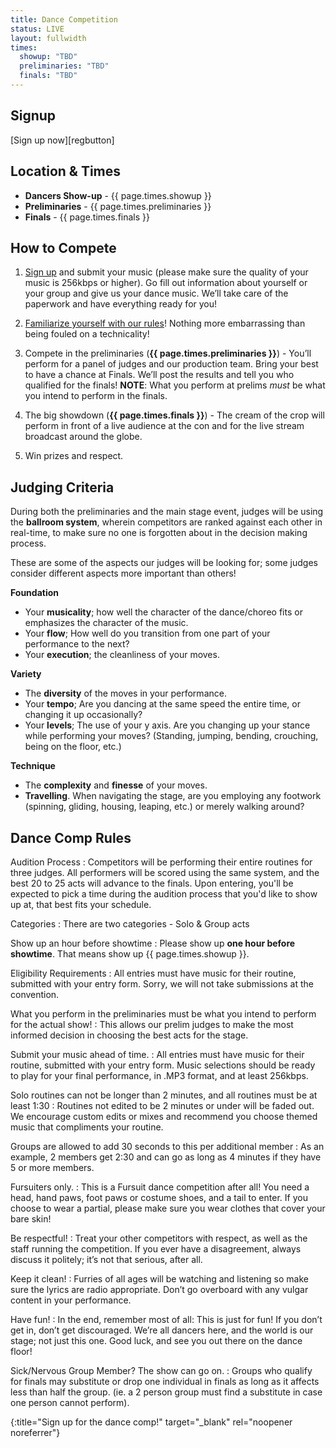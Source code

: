 ```yaml
---
title: Dance Competition
status: LIVE
layout: fullwidth
times: 
  showup: "TBD"
  preliminaries: "TBD"
  finals: "TBD"
---
```


<div class="one-full bg-one textcenter">
<div class="page-wrapper">

## Signup

[Sign up now][regbutton]

</div>
</div>



<div class="one-full bg-two hide">
<div class="page-wrapper">

## Location &amp; Times

- **Dancers Show-up** - {{ page.times.showup }}
- **Preliminaries** - {{ page.times.preliminaries }}
- **Finals** - {{ page.times.finals }}

</div>
</div>




<div class="one-full bg-two">
<div class="page-wrapper">

## How to Compete

1. [Sign up][reglink] and submit your music (please make sure the quality of your music is 256kbps or higher).
   Go fill out information about yourself or your group and give us your dance music.
   We’ll take care of the paperwork and have everything ready for you!

2. <a href="#dance-comp-rules">Familiarize yourself with our rules</a>! Nothing more embarrassing than being fouled on a technicality!

3. Compete in the preliminaries (**{{ page.times.preliminaries }}**) - You’ll perform for a panel of judges and our production team.
   Bring your best to have a chance at Finals. We’ll post the results and tell you who qualified for the finals!
   **NOTE**: What you perform at prelims *must* be what you intend to perform in the finals.

4. The big showdown (**{{ page.times.finals }}**) - The cream of the crop will perform in front of a live audience at the con and for the live stream broadcast around the globe.

5. Win prizes and respect.


</div>
</div>


<div class="one-full bg-three">
<div class="page-wrapper">

## Judging Criteria

During both the preliminaries and the main stage event, judges will be using the **ballroom system**, wherein competitors are ranked against each other in real-time, to make sure no one is forgotten about in the decision making process.

These are some of the aspects our judges will be looking for; some judges consider different aspects more important than others!
  
**Foundation**
  - Your **musicality**; how well the character of the dance/choreo fits or emphasizes the character of the music.
  - Your **flow**; How well do you transition from one part of your performance to the next?
  - Your **execution**; the cleanliness of your moves.

**Variety**
  - The **diversity** of the moves in your performance.
  - Your **tempo**; Are you dancing at the same speed the entire time, or changing it up occasionally?
  - Your **levels**; The use of your y axis. Are you changing up your stance while performing your moves? (Standing, jumping, bending, crouching, being on the floor, etc.)

**Technique**
  - The **complexity** and **finesse** of your moves.
  - **Travelling**. When navigating the stage, are you employing any footwork (spinning, gliding, housing, leaping, etc.) or merely walking around?


</div>
</div>



<div class="one-full bg-four">
<div class="page-wrapper">

## Dance Comp Rules

<div class="accordion-list">

Audition Process
: Competitors will be performing their entire routines for three judges.
  All performers will be scored using the same system, and the best 20 to 25 acts will advance to the finals.
  Upon entering, you'll be expected to pick a time during the audition process that you'd like to show up at, that best fits your schedule.

Categories
: There are two categories - Solo &amp; Group acts

Show up an hour before showtime
: Please show up **one hour before showtime**. That means show up {{ page.times.showup }}.

Eligibility Requirements
: All entries must have music for their routine, submitted with your entry form.
  Sorry, we will not take submissions at the convention.

What you perform in the preliminaries must be what you intend to perform for the actual show!
: This allows our prelim judges to make the most informed decision in choosing the best acts for the stage.

Submit your music ahead of time.
: All entries must have music for their routine, submitted with your entry form. Music selections should be ready to play for your final performance, in .MP3 format, and at least 256kbps.

Solo routines can not be longer than 2 minutes, and all routines must be at least 1:30
: Routines not edited to be 2 minutes or under will be faded out. We encourage custom edits or mixes and recommend you choose themed music that compliments your routine.

Groups are allowed to add 30 seconds to this per additional member
: As an example, 2 members get 2:30 and can go as long as 4 minutes if they have 5 or more members.

Fursuiters only.
: This is a Fursuit dance competition after all!
  You need a head, hand paws, foot paws or costume shoes, and a tail to enter.
  If you choose to wear a partial, please make sure you wear clothes that cover your bare skin!

Be respectful!
: Treat your other competitors with respect, as well as the staff running the competition. If you ever have a disagreement, always discuss it politely; it’s not that serious, after all.

Keep it clean!
: Furries of all ages will be watching and listening so make sure the lyrics are radio appropriate. 
  Don’t go overboard with any vulgar content in your performance.

Have fun!
: In the end, remember most of all: This is just for fun! If you don’t get in, don’t get discouraged. We’re all dancers here, and the world is our stage; not just this one. Good luck, and see you out there on the dance floor!

Sick/Nervous Group Member? The show can go on.
: Groups who qualify for finals may substitute or drop one individual in finals as long as it affects less than half the group.  (ie. a 2 person group must find a substitute in case one person cannot perform).

</div>


</div>
</div>


[reglink]: https://goo.gl/forms/bB4q0pOiQMujkmf63
{:title="Sign up for the dance comp!" target="_blank" rel="noopener noreferrer"}
